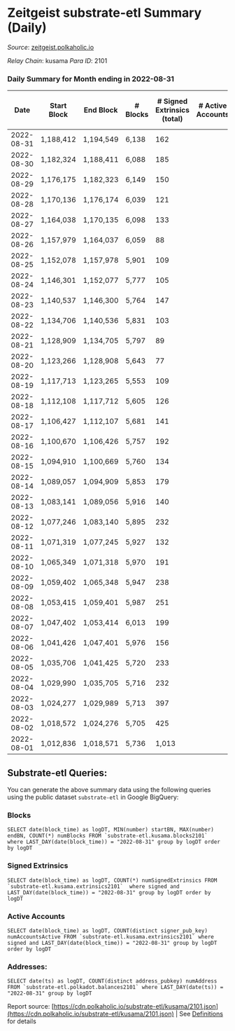 # Zeitgeist substrate-etl Summary (Daily)

_Source_: [zeitgeist.polkaholic.io](https://zeitgeist.polkaholic.io)

*Relay Chain*: kusama
*Para ID*: 2101



### Daily Summary for Month ending in 2022-08-31


| Date | Start Block | End Block | # Blocks | # Signed Extrinsics (total) | # Active Accounts | # Passive | # New | # Addresses with Balances | # Events | # Transfers | # XCM Transfers In | # XCM Transfers Out |
| ---- | ----------- | --------- | -------- | --------------------------- | ----------------- | --------- | ----- | ------------------------- | -------- | ----------- | ------------------ | ------------------- |
| 2022-08-31 | 1,188,412 | 1,194,549 | 6,138  | 162 |  |  |  | 14,857 | 27,167 | 39  | 1  |   |
| 2022-08-30 | 1,182,324 | 1,188,411 | 6,088  | 185 |  |  |  | 14,846 | 27,027 | 53  | 1  |   |
| 2022-08-29 | 1,176,175 | 1,182,323 | 6,149  | 150 |  |  |  | 14,835 | 27,060 | 30  |   |   |
| 2022-08-28 | 1,170,136 | 1,176,174 | 6,039  | 121 |  |  |  | 14,825 | 26,590 | 30  |   |   |
| 2022-08-27 | 1,164,038 | 1,170,135 | 6,098  | 133 |  |  |  | 14,821 | 26,730 | 39  |   |   |
| 2022-08-26 | 1,157,979 | 1,164,037 | 6,059  | 88 |  |  |  | 14,814 | 27,306 | 20  |   |   |
| 2022-08-25 | 1,152,078 | 1,157,978 | 5,901  | 109 |  |  |  | 14,809 | 25,241 | 22  |   |   |
| 2022-08-24 | 1,146,301 | 1,152,077 | 5,777  | 105 |  |  |  | 14,806 | 25,647 | 17  |   |   |
| 2022-08-23 | 1,140,537 | 1,146,300 | 5,764  | 147 |  |  |  | 14,805 | 25,705 | 44  |   |   |
| 2022-08-22 | 1,134,706 | 1,140,536 | 5,831  | 103 |  |  |  | 14,800 | 24,967 | 23  |   |   |
| 2022-08-21 | 1,128,909 | 1,134,705 | 5,797  | 89 |  |  |  | 14,793 | 113,455 | 20  |   |   |
| 2022-08-20 | 1,123,266 | 1,128,908 | 5,643  | 77 |  |  |  | 14,787 | 351,465 | 11  |   |   |
| 2022-08-19 | 1,117,713 | 1,123,265 | 5,553  | 109 |  |  |  | 14,786 | 344,255 | 26  |   |   |
| 2022-08-18 | 1,112,108 | 1,117,712 | 5,605  | 126 |  |  |  | 14,780 | 345,263 | 24  |   |   |
| 2022-08-17 | 1,106,427 | 1,112,107 | 5,681  | 141 |  |  |  | 14,770 | 353,001 | 61  |   |   |
| 2022-08-16 | 1,100,670 | 1,106,426 | 5,757  | 192 |  |  |  | 14,737 | 351,622 | 63  |   |   |
| 2022-08-15 | 1,094,910 | 1,100,669 | 5,760  | 134 |  |  |  | 14,730 | 351,495 | 31  |   |   |
| 2022-08-14 | 1,089,057 | 1,094,909 | 5,853  | 179 |  |  |  | 14,723 | 359,826 | 52  |   |   |
| 2022-08-13 | 1,083,141 | 1,089,056 | 5,916  | 140 |  |  |  | 14,714 | 361,284 | 35  |   |   |
| 2022-08-12 | 1,077,246 | 1,083,140 | 5,895  | 232 |  |  |  | 14,707 | 347,128 | 66  |   |   |
| 2022-08-11 | 1,071,319 | 1,077,245 | 5,927  | 132 |  |  |  | 14,705 | 343,716 | 27  |   |   |
| 2022-08-10 | 1,065,349 | 1,071,318 | 5,970  | 191 |  |  |  | 14,702 | 341,350 | 44  |   |   |
| 2022-08-09 | 1,059,402 | 1,065,348 | 5,947  | 238 |  |  |  | 14,691 | 332,831 | 48  |   |   |
| 2022-08-08 | 1,053,415 | 1,059,401 | 5,987  | 251 |  |  |  | 14,680 | 356,864 | 52  |   |   |
| 2022-08-07 | 1,047,402 | 1,053,414 | 6,013  | 199 |  |  |  | 14,663 | 355,323 | 41  |   |   |
| 2022-08-06 | 1,041,426 | 1,047,401 | 5,976  | 156 |  |  |  | 14,659 | 340,149 | 27  |   |   |
| 2022-08-05 | 1,035,706 | 1,041,425 | 5,720  | 233 |  |  |  | 14,647 | 309,349 | 53  |   |   |
| 2022-08-04 | 1,029,990 | 1,035,705 | 5,716  | 232 |  |  |  | 14,635 | 299,168 | 69  |   |   |
| 2022-08-03 | 1,024,277 | 1,029,989 | 5,713  | 397 |  |  |  | 14,615 | 271,554 | 125  |   |   |
| 2022-08-02 | 1,018,572 | 1,024,276 | 5,705  | 425 |  |  |  | 14,591 | 247,700 | 157  |   |   |
| 2022-08-01 | 1,012,836 | 1,018,571 | 5,736  | 1,013 |  |  |  | 14,560 | 230,226 | 494  |   |   |

## Substrate-etl Queries:
You can generate the above summary data using the following queries using the public dataset `substrate-etl` in Google BigQuery:


### Blocks
```
SELECT date(block_time) as logDT, MIN(number) startBN, MAX(number) endBN, COUNT(*) numBlocks FROM `substrate-etl.kusama.blocks2101`  where LAST_DAY(date(block_time)) = "2022-08-31" group by logDT order by logDT
```


### Signed Extrinsics
```
SELECT date(block_time) as logDT, COUNT(*) numSignedExtrinsics FROM `substrate-etl.kusama.extrinsics2101`  where signed and LAST_DAY(date(block_time)) = "2022-08-31" group by logDT order by logDT
```


### Active Accounts
```
SELECT date(block_time) as logDT, COUNT(distinct signer_pub_key) numAccountsActive FROM `substrate-etl.kusama.extrinsics2101` where signed and LAST_DAY(date(block_time)) = "2022-08-31" group by logDT order by logDT
```


### Addresses:
```
SELECT date(ts) as logDT, COUNT(distinct address_pubkey) numAddress FROM `substrate-etl.polkadot.balances2101` where LAST_DAY(date(ts)) = "2022-08-31" group by logDT
```



Report source: [https://cdn.polkaholic.io/substrate-etl/kusama/2101.json](https://cdn.polkaholic.io/substrate-etl/kusama/2101.json) | See [Definitions](/DEFINITIONS.md) for details
